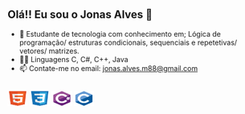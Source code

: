 ## Olá!! Eu sou o Jonas Alves 👋


- 🌱 Estudante de tecnologia com conhecimento em; Lógica de programação/ estruturas condicionais, sequenciais e repetetivas/ vetores/ matrizes.
- 👨‍💻 Linguagens C, C#, C++, Java
- 📫 Contate-me no email: jonas.alves.m88@gmail.com

 <div style="display: inline_block"><br>
<img align="center" alt="Jonas-HTML" height="30" width="40" src="https://raw.githubusercontent.com/devicons/devicon/master/icons/html5/html5-original.svg">
<img align="center" alt="Jonas-CSS" height="30" width="40" src="https://raw.githubusercontent.com/devicons/devicon/master/icons/css3/css3-original.svg">
<img align="center" alt="Jonas-Csharp" height="30" width="40" src="https://raw.githubusercontent.com/devicons/devicon/master/icons/csharp/csharp-original.svg">
<img align="center" alt="Jonas-C" height="30" width="40" src="https://raw.githubusercontent.com/devicons/devicon/master/icons/c/c-original.svg">
 
  </div>

##
